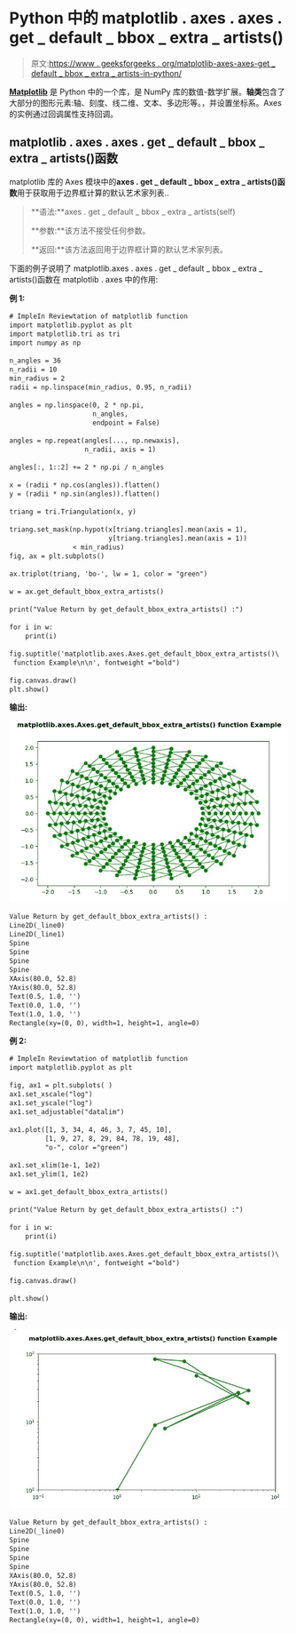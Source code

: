 # Python 中的 matplotlib . axes . axes . get _ default _ bbox _ extra _ artists()

> 原文:[https://www . geeksforgeeks . org/matplotlib-axes-axes-get _ default _ bbox _ extra _ artists-in-python/](https://www.geeksforgeeks.org/matplotlib-axes-axes-get_default_bbox_extra_artists-in-python/)

**[Matplotlib](https://www.geeksforgeeks.org/python-introduction-matplotlib/)** 是 Python 中的一个库，是 NumPy 库的数值-数学扩展。**轴类**包含了大部分的图形元素:轴、刻度、线二维、文本、多边形等。，并设置坐标系。Axes 的实例通过回调属性支持回调。

## matplotlib . axes . axes . get _ default _ bbox _ extra _ artists()函数

matplotlib 库的 Axes 模块中的**axes . get _ default _ bbox _ extra _ artists()函数**用于获取用于边界框计算的默认艺术家列表..

> **语法:**axes . get _ default _ bbox _ extra _ artists(self)
> 
> **参数:**该方法不接受任何参数。
> 
> **返回:**该方法返回用于边界框计算的默认艺术家列表。

下面的例子说明了 matplotlib.axes . axes . get _ default _ bbox _ extra _ artists()函数在 matplotlib . axes 中的作用:

**例 1:**

```
# ImpleIn Reviewtation of matplotlib function  
import matplotlib.pyplot as plt
import matplotlib.tri as tri
import numpy as np

n_angles = 36
n_radii = 10
min_radius = 2
radii = np.linspace(min_radius, 0.95, n_radii)

angles = np.linspace(0, 2 * np.pi,
                     n_angles,
                     endpoint = False)

angles = np.repeat(angles[..., np.newaxis],
                   n_radii, axis = 1)

angles[:, 1::2] += 2 * np.pi / n_angles

x = (radii * np.cos(angles)).flatten()
y = (radii * np.sin(angles)).flatten()

triang = tri.Triangulation(x, y)

triang.set_mask(np.hypot(x[triang.triangles].mean(axis = 1),
                         y[triang.triangles].mean(axis = 1))
                < min_radius)
fig, ax = plt.subplots()

ax.triplot(triang, 'bo-', lw = 1, color = "green")

w = ax.get_default_bbox_extra_artists()

print("Value Return by get_default_bbox_extra_artists() :")

for i in w:
    print(i)

fig.suptitle('matplotlib.axes.Axes.get_default_bbox_extra_artists()\
 function Example\n\n', fontweight ="bold")

fig.canvas.draw()
plt.show()
```

**输出:**

![](img/3729fa081f56d3396b21111f65a13b6e.png)

```
Value Return by get_default_bbox_extra_artists() :
Line2D(_line0)
Line2D(_line1)
Spine
Spine
Spine
Spine
XAxis(80.0, 52.8)
YAxis(80.0, 52.8)
Text(0.5, 1.0, '')
Text(0.0, 1.0, '')
Text(1.0, 1.0, '')
Rectangle(xy=(0, 0), width=1, height=1, angle=0)

```

**例 2:**

```
# ImpleIn Reviewtation of matplotlib function  
import matplotlib.pyplot as plt

fig, ax1 = plt.subplots( )
ax1.set_xscale("log")
ax1.set_yscale("log")
ax1.set_adjustable("datalim")

ax1.plot([1, 3, 34, 4, 46, 3, 7, 45, 10],
         [1, 9, 27, 8, 29, 84, 78, 19, 48], 
         "o-", color ="green")

ax1.set_xlim(1e-1, 1e2)
ax1.set_ylim(1, 1e2)

w = ax1.get_default_bbox_extra_artists()

print("Value Return by get_default_bbox_extra_artists() :")

for i in w:
    print(i)

fig.suptitle('matplotlib.axes.Axes.get_default_bbox_extra_artists()\
 function Example\n\n', fontweight ="bold")

fig.canvas.draw()

plt.show()
```

**输出:**

![](img/d90b5273a63833b3157d2036866fed99.png)

```
Value Return by get_default_bbox_extra_artists() :
Line2D(_line0)
Spine
Spine
Spine
Spine
XAxis(80.0, 52.8)
YAxis(80.0, 52.8)
Text(0.5, 1.0, '')
Text(0.0, 1.0, '')
Text(1.0, 1.0, '')
Rectangle(xy=(0, 0), width=1, height=1, angle=0)

```